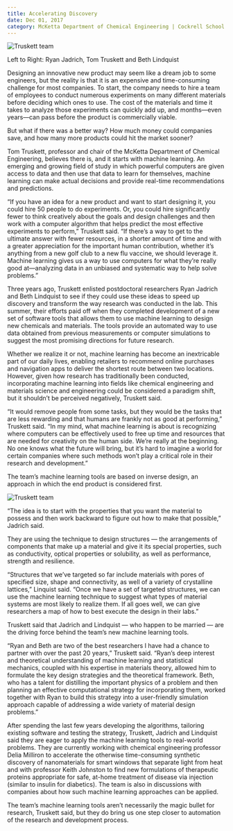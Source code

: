 ```yaml
--- 
title: Accelerating Discovery
date: Dec 01, 2017
category: McKetta Department of Chemical Engineering | Cockrell School of Engineering
---
```


![Truskett team](http://research.utexas.edu/showcase/assets/js/fileman/Uploads/Truskett_team_1.jpg)

Left to Right: Ryan Jadrich, Tom Truskett and Beth Lindquist

Designing an innovative new product may seem like a dream job to some engineers, but the reality is that it is an expensive and time-consuming challenge for most companies. To start, the company needs to hire a team of employees to conduct numerous experiments on many different materials before deciding which ones to use. The cost of the materials and time it takes to analyze those experiments can quickly add up, and months—even years—can pass before the product is commercially viable.

But what if there was a better way? How much money could companies save, and how many more products could hit the market sooner?

Tom Truskett, professor and chair of the McKetta Department of Chemical Engineering, believes there is, and it starts with machine learning. An emerging and growing field of study in which powerful computers are given access to data and then use that data to learn for themselves, machine learning can make actual decisions and provide real-time recommendations and predictions.

“If you have an idea for a new product and want to start designing it, you could hire 50 people to do experiments. Or, you could hire significantly fewer to think creatively about the goals and design challenges and then work with a computer algorithm that helps predict the most effective experiments to perform,” Truskett said. “If there’s a way to get to the ultimate answer with fewer resources, in a shorter amount of time and with a greater appreciation for the important human contribution, whether it’s anything from a new golf club to a new flu vaccine, we should leverage it. Machine learning gives us a way to use computers for what they’re really good at—analyzing data in an unbiased and systematic way to help solve problems.”

Three years ago, Truskett enlisted postdoctoral researchers Ryan Jadrich and Beth Lindquist to see if they could use these ideas to speed up discovery and transform the way research was conducted in the lab. This summer, their efforts paid off when they completed development of a new set of software tools that allows them to use machine learning to design new chemicals and materials. The tools provide an automated way to use data obtained from previous measurements or computer simulations to suggest the most promising directions for future research.

Whether we realize it or not, machine learning has become an inextricable part of our daily lives, enabling retailers to recommend online purchases and navigation apps to deliver the shortest route between two locations. However, given how research has traditionally been conducted, incorporating machine learning into fields like chemical engineering and materials science and engineering could be considered a paradigm shift, but it shouldn’t be perceived negatively, Truskett said.

“It would remove people from some tasks, but they would be the tasks that are less rewarding and that humans are frankly not as good at performing,” Truskett said. “In my mind, what machine learning is about is recognizing where computers can be effectively used to free up time and resources that are needed for creativity on the human side. We’re really at the beginning. No one knows what the future will bring, but it’s hard to imagine a world for certain companies where such methods won’t play a critical role in their research and development.”

The team’s machine learning tools are based on inverse design, an approach in which the end product is considered first.

![Truskett team](http://research.utexas.edu/showcase/assets/js/fileman/Uploads/Truskett_team_2.jpg)

“The idea is to start with the properties that you want the material to possess and then work backward to figure out how to make that possible,” Jadrich said.

They are using the technique to design structures — the arrangements of components that make up a material and give it its special properties, such as conductivity, optical properties or solubility, as well as performance, strength and resilience.

“Structures that we’ve targeted so far include materials with pores of specified size, shape and connectivity, as well of a variety of crystalline lattices,” Linquist said. “Once we have a set of targeted structures, we can use the machine learning technique to suggest what types of material systems are most likely to realize them. If all goes well, we can give researchers a map of how to best execute the design in their labs.”

Truskett said that Jadrich and Lindquist — who happen to be married — are the driving force behind the team’s new machine learning tools.

“Ryan and Beth are two of the best researchers I have had a chance to partner with over the past 20 years,” Truskett said. “Ryan’s deep interest and theoretical understanding of machine learning and statistical mechanics, coupled with his expertise in materials theory, allowed him to formulate the key design strategies and the theoretical framework. Beth, who has a talent for distilling the important physics of a problem and then planning an effective computational strategy for incorporating them, worked together with Ryan to build this strategy into a user-friendly simulation approach capable of addressing a wide variety of material design problems.”

After spending the last few years developing the algorithms, tailoring existing software and testing the strategy, Truskett, Jadrich and Lindquist said they are eager to apply the machine learning tools to real-world problems. They are currently working with chemical engineering professor Delia Milliron to accelerate the otherwise time-consuming synthetic discovery of nanomaterials for smart windows that separate light from heat and with professor Keith Johnston to find new formulations of therapeutic proteins appropriate for safe, at-home treatment of disease via injection (similar to insulin for diabetics). The team is also in discussions with companies about how such machine learning approaches can be applied.

The team’s machine learning tools aren’t necessarily the magic bullet for research, Truskett said, but they do bring us one step closer to automation of the research and development process.